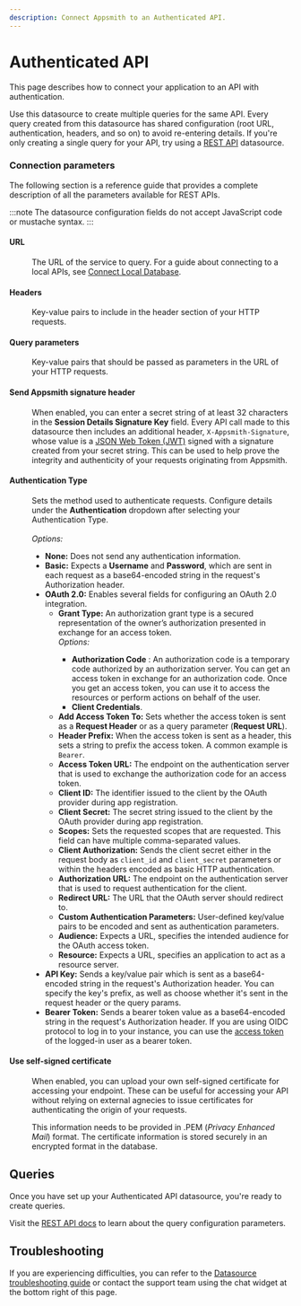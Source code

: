 ```yaml
---
description: Connect Appsmith to an Authenticated API.
---
```


# Authenticated API

This page describes how to connect your application to an API with authentication.

Use this datasource to create multiple queries for the same API. Every query created from this datasource has shared configuration (root URL, authentication, headers, and so on) to avoid re-entering details. If you're only creating a single query for your API, try using a [REST API](/connect-data/reference/rest-api) datasource.

### Connection parameters

The following section is a reference guide that provides a complete description of all the parameters available for REST APIs.

<ZoomImage src="/img/restapi-datasource-config.png" alt="Configuring an Authenticated API datasource." caption="Configuring an Authenticated API datasource." />

:::note
The datasource configuration fields do not accept JavaScript code or mustache syntax.
:::

#### URL

<dd>

The URL of the service to query. For a guide about connecting to a local APIs, see [Connect Local Database](/connect-data/how-to-guides/how-to-work-with-local-apis-on-appsmith).

</dd>

#### Headers

<dd>

Key-value pairs to include in the header section of your HTTP requests.

</dd>

#### Query parameters

<dd>

Key-value pairs that should be passed as parameters in the URL of your HTTP requests.

</dd>

#### Send Appsmith signature header

<dd>

When enabled, you can enter a secret string of at least 32 characters in the <b>Session Details Signature Key</b> field. Every API call made to this datasource then includes an additional header, <code>X-Appsmith-Signature</code>, whose value is a <a href="https://jwt.io">JSON Web Token (JWT)</a> signed with a signature created from your secret string. This can be used to help prove the integrity and authenticity of your requests originating from Appsmith.

</dd>

#### Authentication Type

<dd>Sets the method used to authenticate requests. Configure details under the <b>Authentication</b> dropdown after selecting your Authentication Type.</dd><br/>
<dd>
    <i>Options:</i>
  <ul>
    <li><b>None:</b> Does not send any authentication information.</li>
    <li><b>Basic:</b> Expects a <b>Username</b> and <b>Password</b>, which are sent in each request as a base64-encoded string in the request's Authorization header.</li>
    <li>
      <b>OAuth 2.0:</b> Enables several fields for configuring an OAuth 2.0 integration.
      <ul>
        <li><b>Grant Type:</b> An authorization grant type is a secured representation of the owner’s authorization presented in exchange for an access token.</li>
        <i>Options:</i>
        <ul>
          <li><b>Authorization Code</b> : An authorization code is a temporary code authorized by an authorization server. You can get an access token in exchange for an authorization code. Once you get an access token, you can use it to access the resources or perform actions on behalf of the user.</li>
          <li><b>Client Credentials</b>.</li>
        </ul>
        <li><b>Add Access Token To:</b> Sets whether the access token is sent as a <b>Request Header</b> or as a query parameter (<b>Request URL</b>).</li>
        <li><b>Header Prefix:</b> When the access token is sent as a header, this sets a string to prefix the access token. A common example is <code>Bearer</code>.</li>
        <li><b>Access Token URL:</b> The endpoint on the authentication server that is used to exchange the authorization code for an access token.</li>
        <li><b>Client ID:</b> The identifier issued to the client by the OAuth provider during app registration.</li>
        <li><b>Client Secret:</b> The secret string issued to the client by the OAuth provider during app registration.</li>
        <li><b>Scopes:</b> Sets the requested scopes that are requested. This field can have multiple comma-separated values.</li>
        <li><b>Client Authorization:</b> Sends the client secret either in the request body as <code>client_id</code> and <code>client_secret</code> parameters or within the headers encoded as basic HTTP authentication.</li>
        <li><b>Authorization URL:</b> The endpoint on the authentication server that is used to request authentication for the client.</li>
        <li><b>Redirect URL:</b> The URL that the OAuth server should redirect to.</li>
        <li><b>Custom Authentication Parameters:</b> User-defined key/value pairs to be encoded and sent as authentication parameters.</li>
        <li><b>Audience:</b> Expects a URL, specifies the intended audience for the OAuth access token.</li>
        <li><b>Resource:</b> Expects a URL, specifies an application to act as a resource server.</li>
      </ul>
    </li>
    <li><b>API Key:</b> Sends a key/value pair which is sent as a base64-encoded string in the request's Authorization header. You can specify the key's prefix, as well as choose whether it's sent in the request header or the query params.</li>
    <li><b>Bearer Token:</b> Sends a bearer token value as a base64-encoded string in the request's Authorization header. If you are using OIDC protocol to log in to your instance, you can use the <a href="/getting-started/setup/instance-configuration/authentication/json-web-tokens-jwt#access-token">access token</a> of the logged-in user as a bearer token.</li>
  </ul>
</dd>

#### Use self-signed certificate

<dd>

When enabled, you can upload your own self-signed certificate for accessing your endpoint. These can be useful for accessing your API without relying on external agnecies to issue certificates for authenticating the origin of your requests.

</dd>
<dd>

This information needs to be provided in .PEM (_Privacy Enhanced Mail_) format. The certificate information is stored securely in an encrypted format in the database.

</dd>

## Queries

Once you have set up your Authenticated API datasource, you're ready to create queries.

Visit the [REST API docs](/connect-data/reference/rest-api) to learn about the query configuration parameters.

## Troubleshooting

If you are experiencing difficulties, you can refer to the [Datasource troubleshooting guide](/help-and-support/troubleshooting-guide/action-errors/datasource-errors) or contact the support team using the chat widget at the bottom right of this page.